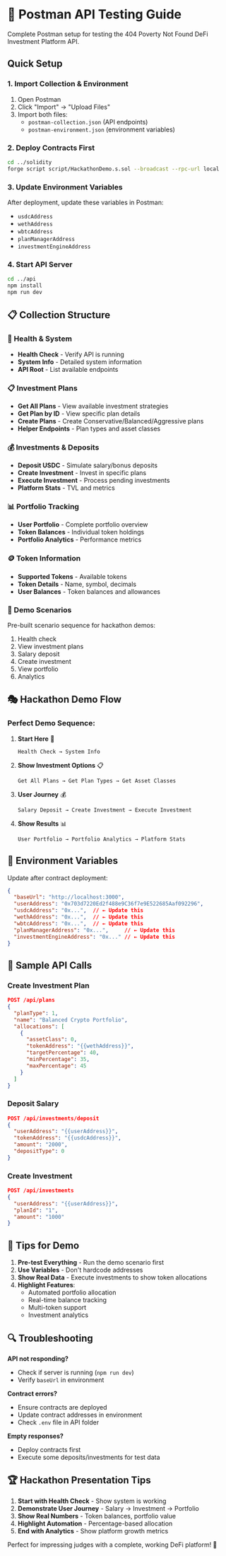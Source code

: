 # 🚀 Postman API Testing Guide

Complete Postman setup for testing the 404 Poverty Not Found DeFi Investment Platform API.

## Quick Setup

### 1. Import Collection & Environment
1. Open Postman
2. Click "Import" → "Upload Files"
3. Import both files:
   - `postman-collection.json` (API endpoints)
   - `postman-environment.json` (environment variables)

### 2. Deploy Contracts First
```bash
cd ../solidity
forge script script/HackathonDemo.s.sol --broadcast --rpc-url local
```

### 3. Update Environment Variables
After deployment, update these variables in Postman:
- `usdcAddress`
- `wethAddress`
- `wbtcAddress`
- `planManagerAddress`
- `investmentEngineAddress`

### 4. Start API Server
```bash
cd ../api
npm install
npm run dev
```

## 📋 Collection Structure

### 🏥 Health & System
- **Health Check** - Verify API is running
- **System Info** - Detailed system information
- **API Root** - List available endpoints

### 📋 Investment Plans
- **Get All Plans** - View available investment strategies
- **Get Plan by ID** - View specific plan details
- **Create Plans** - Create Conservative/Balanced/Aggressive plans
- **Helper Endpoints** - Plan types and asset classes

### 💰 Investments & Deposits
- **Deposit USDC** - Simulate salary/bonus deposits
- **Create Investment** - Invest in specific plans
- **Execute Investment** - Process pending investments
- **Platform Stats** - TVL and metrics

### 📊 Portfolio Tracking
- **User Portfolio** - Complete portfolio overview
- **Token Balances** - Individual token holdings
- **Portfolio Analytics** - Performance metrics

### 🪙 Token Information
- **Supported Tokens** - Available tokens
- **Token Details** - Name, symbol, decimals
- **User Balances** - Token balances and allowances

### 🎯 Demo Scenarios
Pre-built scenario sequence for hackathon demos:
1. Health check
2. View investment plans
3. Salary deposit
4. Create investment
5. View portfolio
6. Analytics

## 🎭 Hackathon Demo Flow

### Perfect Demo Sequence:

1. **Start Here** 🏥
   ```
   Health Check → System Info
   ```

2. **Show Investment Options** 📋
   ```
   Get All Plans → Get Plan Types → Get Asset Classes
   ```

3. **User Journey** 💰
   ```
   Salary Deposit → Create Investment → Execute Investment
   ```

4. **Show Results** 📊
   ```
   User Portfolio → Portfolio Analytics → Platform Stats
   ```

## 🔧 Environment Variables

Update after contract deployment:

```json
{
  "baseUrl": "http://localhost:3000",
  "userAddress": "0x703d7220Ed2f488e9C36f7e9E522685Aaf092296",
  "usdcAddress": "0x...",  // ← Update this
  "wethAddress": "0x...",  // ← Update this
  "wbtcAddress": "0x...",  // ← Update this
  "planManagerAddress": "0x...",     // ← Update this
  "investmentEngineAddress": "0x..." // ← Update this
}
```

## 📱 Sample API Calls

### Create Investment Plan
```json
POST /api/plans
{
  "planType": 1,
  "name": "Balanced Crypto Portfolio",
  "allocations": [
    {
      "assetClass": 0,
      "tokenAddress": "{{wethAddress}}",
      "targetPercentage": 40,
      "minPercentage": 35,
      "maxPercentage": 45
    }
  ]
}
```

### Deposit Salary
```json
POST /api/investments/deposit
{
  "userAddress": "{{userAddress}}",
  "tokenAddress": "{{usdcAddress}}",
  "amount": "2000",
  "depositType": 0
}
```

### Create Investment
```json
POST /api/investments
{
  "userAddress": "{{userAddress}}",
  "planId": "1",
  "amount": "1000"
}
```

## 🎯 Tips for Demo

1. **Pre-test Everything** - Run the demo scenario first
2. **Use Variables** - Don't hardcode addresses
3. **Show Real Data** - Execute investments to show token allocations
4. **Highlight Features**:
   - Automated portfolio allocation
   - Real-time balance tracking
   - Multi-token support
   - Investment analytics

## 🔍 Troubleshooting

**API not responding?**
- Check if server is running (`npm run dev`)
- Verify `baseUrl` in environment

**Contract errors?**
- Ensure contracts are deployed
- Update contract addresses in environment
- Check `.env` file in API folder

**Empty responses?**
- Deploy contracts first
- Execute some deposits/investments for test data

## 🏆 Hackathon Presentation Tips

1. **Start with Health Check** - Show system is working
2. **Demonstrate User Journey** - Salary → Investment → Portfolio
3. **Show Real Numbers** - Token balances, portfolio value
4. **Highlight Automation** - Percentage-based allocation
5. **End with Analytics** - Show platform growth metrics

Perfect for impressing judges with a complete, working DeFi platform! 🚀